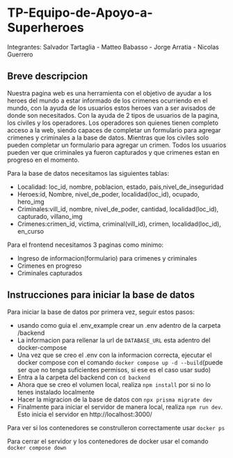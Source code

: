 # TP-Equipo-de-Apoyo-a-Superheroes
Integrantes: Salvador Tartaglia - Matteo Babasso - Jorge Arratia - Nicolas Guerrero

## Breve descripcion
Nuestra pagina web es una herramienta con el objetivo de ayudar a los heroes del mundo a estar informado de los crimenes ocurriendo en el mundo, con la ayuda de los usuarios estos heroes van a ser avisados de donde son necesitados. Con la ayuda de 2 tipos de usuarios de la pagina, los civiles y los operadores. Los operadores son quienes tienen completo acceso a la web, siendo capaces de completar un formulario para agregar crimenes y criminales a la base de datos. Mientras que los civiles solo pueden completar un formulario para agregar un crimen. Todos los usuarios pueden ver que criminales ya fueron capturados y que crimenes estan en progreso en el momento.

Para la base de datos necesitamos las siguientes tablas:
- Localidad: loc_id, nombre, poblacion, estado, pais,nivel_de_inseguridad
- Heroes:id, Nombre, nivel_de_poder, localidad(loc_id), ocupado, hero_img
- Criminales:vill_id, nombre, nivel_de_poder, cantidad, localidad(loc_id), capturado, villano_img
- Crimenes:crimen_id, victima, criminal(vill_id), crimen, localidad(loc_id), en_curso

Para el frontend necesitamos 3 paginas como minimo:
- Ingreso de informacion(formulario) para crimenes y criminales
- Crimenes en progreso
- Criminales capturados

## Instrucciones para iniciar la base de datos
Para iniciar la base de datos por primera vez, seguir estos pasos:

- usando como guia el .env_example crear un .env adentro de la carpeta /backend
- La informacion para rellenar la url de `DATABASE_URL` esta adentro del docker-compose
- Una vez que se creo el .env con la informacion correcta, ejecutar el docker compose con el comando `docker compose up -d --build`(puede ser que no tenga suficientes permisos, si ese es el caso usar sudo)
- Entra a la carpeta del backend con `cd backend`
- Ahora que se creo el volumen local, realiza `npm install` por si no lo tenes instalado localmente
- Hacer la migracion de la base de datos con `npx prisma migrate dev`
- Finalmente para iniciar el servidor de manera local, realiza `npm run dev`. Esto inicia el servidor en http://localhost:3000/

Para ver si los contenedores se construlleron correctamente usar `docker ps`

Para cerrar el servidor y los contenedores de docker usar el comando `docker compose down`
